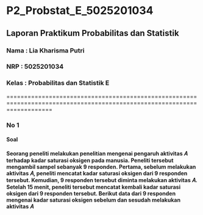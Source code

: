 # P2_Probstat_E_5025201034

## Laporan Praktikum Probabilitas dan Statistik

### Nama  : Lia Kharisma Putri
### NRP   : 5025201034
### Kelas : Probabilitas dan Statistik E

=========================================================================================================================
### No 1
#### Soal
#### Seorang peneliti melakukan penelitian mengenai pengaruh aktivitas 𝐴 terhadap kadar saturasi oksigen pada manusia. Peneliti tersebut mengambil sampel sebanyak 9 responden. Pertama, sebelum melakukan aktivitas 𝐴, peneliti mencatat kadar saturasi oksigen dari 9 responden tersebut. Kemudian, 9 responden tersebut diminta melakukan aktivitas 𝐴. Setelah 15 menit, peneliti tersebut mencatat kembali kadar saturasi oksigen dari 9 responden tersebut. Berikut data dari 9 responden mengenai kadar saturasi oksigen sebelum dan sesudah melakukan aktivitas 𝐴

